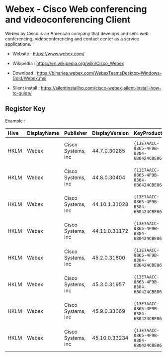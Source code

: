 # Webex - Cisco Web conferencing and videoconferencing Client

Webex by Cisco is an American company that develops and sells web
conferencing, videoconferencing and contact center as a service
applications.

* Website : https://www.webex.com/
* Wikipedia : https://en.wikipedia.org/wiki/Cisco_Webex

* Download : https://binaries.webex.com/WebexTeamsDesktop-Windows-Gold/Webex.msi
* Silent install : https://silentinstallhq.com/cisco-webex-silent-install-how-to-guide/


## Register Key

Example :

 | Hive | DisplayName | Publisher | DisplayVersion | KeyProduct | UninstallExe |
 |:---- |:----------- |:--------- |:-------------- |:---------- |:------------ |
 | HKLM | Webex | Cisco Systems, Inc | 44.7.0.30285 | `{13E7AACC-0865-4F9B-8384-6B0424CBE06E}` | `MsiExec.exe /X{13E7AACC-0865-4F9B-8384-6B0424CBE06E}` |
 | HKLM | Webex | Cisco Systems, Inc | 44.8.0.30404 | `{13E7AACC-0865-4F9B-8384-6B0424CBE06E}` | `MsiExec.exe /X{13E7AACC-0865-4F9B-8384-6B0424CBE06E}` |
 | HKLM | Webex | Cisco Systems, Inc | 44.10.1.31028 | `{13E7AACC-0865-4F9B-8384-6B0424CBE06E}` | `MsiExec.exe /X{13E7AACC-0865-4F9B-8384-6B0424CBE06E}` |
 | HKLM | Webex | Cisco Systems, Inc | 44.11.0.31172 | `{13E7AACC-0865-4F9B-8384-6B0424CBE06E}` | `MsiExec.exe /X{13E7AACC-0865-4F9B-8384-6B0424CBE06E}` |
 | HKLM | Webex | Cisco Systems, Inc | 45.2.0.31800 | `{13E7AACC-0865-4F9B-8384-6B0424CBE06E}` | `MsiExec.exe /X{13E7AACC-0865-4F9B-8384-6B0424CBE06E}` |
 | HKLM | Webex | Cisco Systems, Inc | 45.3.0.31957 | `{13E7AACC-0865-4F9B-8384-6B0424CBE06E}` | `MsiExec.exe /X{13E7AACC-0865-4F9B-8384-6B0424CBE06E}` |
 | HKLM | Webex | Cisco Systems, Inc | 45.9.0.33069 | `{13E7AACC-0865-4F9B-8384-6B0424CBE06E}` | `MsiExec.exe /X{13E7AACC-0865-4F9B-8384-6B0424CBE06E}` |
 | HKLM | Webex | Cisco Systems, Inc | 45.10.0.33234 | `{13E7AACC-0865-4F9B-8384-6B0424CBE06E}` | `MsiExec.exe /X{13E7AACC-0865-4F9B-8384-6B0424CBE06E}` |
